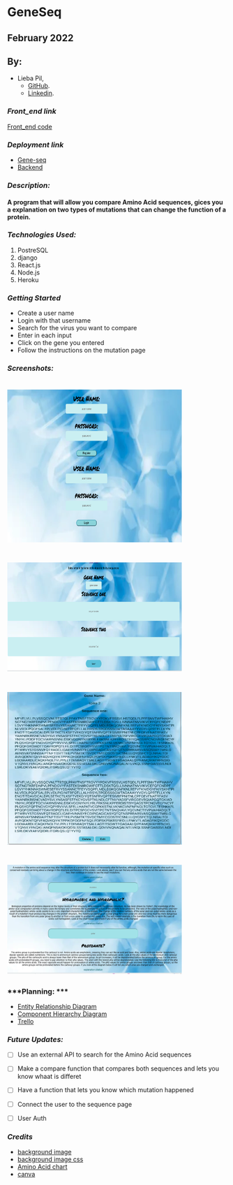 # GeneSeq
## February 2022
## By:
* Lieba Pil,
  * [GitHub](https://github.com/liebapil).
  * [Linkedin](https://www.linkedin.com/in/lieba-pil/).

### ***Front_end link***
[Front_end code](https://github.com/liebapil/geneseq-frontend)

### ***Deployment link***
* [Gene-seq](https://geneseq-frontend.herokuapp.com/)
* [Backend](https://geneseq.herokuapp.com/)

### ***Description:***
#### A program that will allow you compare Amino Acid sequences, gices you a explanation on two types of mutations that can change the function of a protein. 

### ***Technologies Used:***
1. PostreSQL
2. django
3. React.js
4. Node.js
5. Heroku

### ***Getting Started***
* Create a user name
* Login with that username
* Search for the virus you want to compare
* Enter in each input 
* Click on the gene you entered 
* Follow the instructions on the mutation page

### ***Screenshots:***
# <img src="./images/user.png" width="400" height="350">
# <img src="./images/gene_input.png" width="400" height="250">
# <img src="./images/gene_render.png" width="400" height="350">
# <img src="./images/mutation_input.png" width="400" height="250">

### ***Planning: ***
* [Entity Relationship Diagram](https://app.diagrams.net/?libs=general;flowchart#G1-aOkE3tx9UcrPTHgRfoTq5uz8Yz19UGU)
* [Component Hierarchy Diagram ](https://app.diagrams.net/#G1zRtVbOgGUpevlZLXOpXGKJ7dqAZvDELQ)
* [Trello](https://trello.com/b/t7pWJIog/geneseq)

### ***Future Updates:***
- [ ] Use an external API to search for the Amino Acid sequences
- [ ] Make a compare function that compares both sequences and lets you know whaat is differet
- [ ] Have a function that lets you know which mutation happened 
- [ ] Connect the user to the sequence page 
- [ ] User Auth 



### ***Credits***
* [background image](https://st2.depositphotos.com/1762606/8529/i/600/depositphotos_85291298-stock-photo-dna-molecule-structure-background.jpg)
* [background image css](https://css-tricks.com/perfect-full-page-background-image/)
* [Amino Acid chart](https://cdn.technologynetworks.com/tn/images/body/aminoacids-pic3revised1574260662291.png)
* [canva](https://www.canva.com/)

